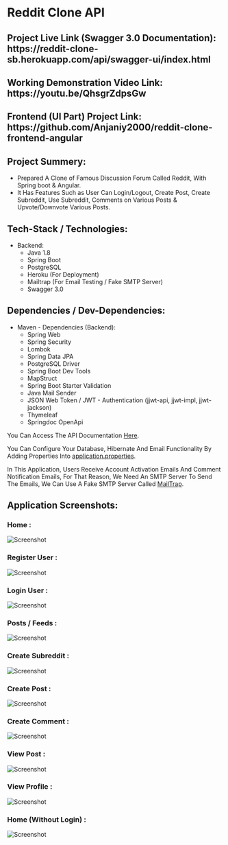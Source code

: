 # Reddit Clone API

<h2>Project Live Link (Swagger 3.0 Documentation): https://reddit-clone-sb.herokuapp.com/api/swagger-ui/index.html</h2>

<h2>Working Demonstration Video Link: https://youtu.be/QhsgrZdpsGw</h2>

<h2>Frontend (UI Part) Project Link: https://github.com/Anjaniy2000/reddit-clone-frontend-angular</h2>

<h2>Project Summery:</h2>

- Prepared A Clone of Famous Discussion Forum Called Reddit, With Spring boot & Angular.
- It Has Features Such as User Can Login/Logout, Create Post, Create Subreddit, Use Subreddit, Comments on Various Posts & Upvote/Downvote Various Posts.

<h2>Tech-Stack / Technologies:</h2>

- Backend:
  - Java 1.8
  - Spring Boot
  - PostgreSQL
  - Heroku (For Deployment)
  - Mailtrap (For Email Testing / Fake SMTP Server)
  - Swagger 3.0

<h2>Dependencies / Dev-Dependencies:</h2>

- Maven - Dependencies (Backend):
  - Spring Web
  - Spring Security
  - Lombok
  - Spring Data JPA
  - PostgreSQL Driver
  - Spring Boot Dev Tools
  - MapStruct
  - Spring Boot Starter Validation
  - Java Mail Sender
  - JSON Web Token / JWT - Authentication (jjwt-api, jjwt-impl, jjwt-jackson)
  - Thymeleaf
  - Springdoc OpenApi
  
You Can Access The API Documentation [Here](https://reddit-clone-spring-boot.herokuapp.com/swagger-ui.html).

You Can Configure Your Database, Hibernate And Email Functionality By Adding Properties Into [application.properties](https://github.com/amycardoso/spring-reddit-clone/blob/master/src/main/resources/application.properties).

In This Application, Users Receive Account Activation Emails And Comment Notification Emails, For That Reason, We Need An SMTP Server To Send The Emails, We Can Use A Fake SMTP Server Called [MailTrap](https://mailtrap.io/).

<h2>Application Screenshots: </h2>

<h3>Home : </h3>

![Screenshot](/src/main/resources/screenshots/home.PNG)

<h3>Register User : </h3>

![Screenshot](/src/main/resources/screenshots/register.PNG)

<h3>Login User : </h3>

![Screenshot](/src/main/resources/screenshots/login.PNG)

<h3>Posts / Feeds : </h3>

![Screenshot](/src/main/resources/screenshots/posts-list.PNG)

<h3>Create Subreddit : </h3>

![Screenshot](/src/main/resources/screenshots/create-subreddit.PNG)

<h3>Create Post : </h3>

![Screenshot](/src/main/resources/screenshots/create-post.PNG)

<h3>Create Comment : </h3>

![Screenshot](/src/main/resources/screenshots/create-comment.PNG)

<h3>View Post : </h3>

![Screenshot](/src/main/resources/screenshots/view-post.PNG)

<h3>View Profile : </h3>

![Screenshot](/src/main/resources/screenshots/view-profile.PNG)

<h3>Home (Without Login) : </h3>

![Screenshot](/src/main/resources/screenshots/home.PNG)
